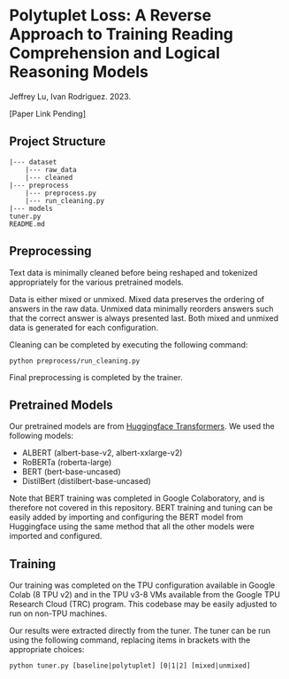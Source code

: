 # Polytuplet Loss: A Reverse Approach to Training Reading Comprehension and Logical Reasoning Models

Jeffrey Lu, Ivan Rodriguez. 2023.

[Paper Link Pending]

## Project Structure

```
|--- dataset
    |--- raw_data
    |--- cleaned
|--- preprocess
    |--- preprocess.py
    |--- run_cleaning.py
|--- models
tuner.py
README.md
```

## Preprocessing
Text data is minimally cleaned before being reshaped and tokenized appropriately for the various pretrained models.

Data is either mixed or unmixed. Mixed data preserves the ordering of answers in the raw data. Unmixed data minimally reorders answers such that the correct answer is always presented last. Both mixed and unmixed data is generated for each configuration.

Cleaning can be completed by executing the following command:

```
python preprocess/run_cleaning.py
```

Final preprocessing is completed by the trainer.

## Pretrained Models

Our pretrained models are from [Huggingface Transformers](https://huggingface.co/models). We used the following models:
- ALBERT (albert-base-v2, albert-xxlarge-v2)
- RoBERTa (roberta-large)
- BERT (bert-base-uncased)
- DistilBert (distilbert-base-uncased)

Note that BERT training was completed in Google Colaboratory, and is therefore not covered in this repository. BERT training and tuning can be easily added by importing and configuring the BERT model from Huggingface using the same method that all the other models were imported and configured.

## Training

Our training was completed on the TPU configuration available in Google Colab (8 TPU v2) and in the TPU v3-8 VMs available from the Google TPU Research Cloud (TRC) program. This codebase may be easily adjusted to run on non-TPU machines.

Our results were extracted directly from the tuner. The tuner can be run using the following command, replacing items in brackets with the appropriate choices:

```
python tuner.py [baseline|polytuplet] [0|1|2] [mixed|unmixed]
```
